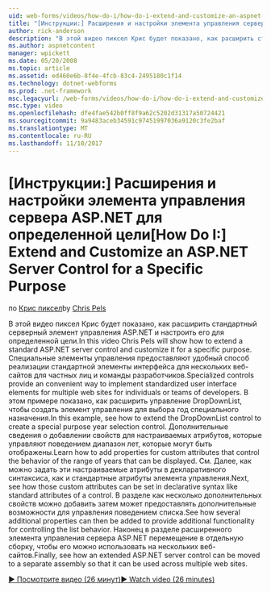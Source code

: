 ```yaml
---
uid: web-forms/videos/how-do-i/how-do-i-extend-and-customize-an-aspnet-server-control-for-a-specific-purpose
title: "[Инструкции:] Расширения и настройки элемента управления сервера ASP.NET для определенной цели | Документы Microsoft"
author: rick-anderson
description: "В этой видео пиксел Крис будет показано, как расширить стандартный серверный элемент управления ASP.NET и настроить его для определенной цели. Специальные элементы управления предоставляют c..."
ms.author: aspnetcontent
manager: wpickett
ms.date: 05/20/2008
ms.topic: article
ms.assetid: ed460e6b-8f4e-4fcb-83c4-2495180c1f14
ms.technology: dotnet-webforms
ms.prod: .net-framework
msc.legacyurl: /web-forms/videos/how-do-i/how-do-i-extend-and-customize-an-aspnet-server-control-for-a-specific-purpose
msc.type: video
ms.openlocfilehash: dfe4fae542b0ff8f9a62c5202d31317a50724421
ms.sourcegitcommit: 9a9483aceb34591c97451997036a9120c3fe2baf
ms.translationtype: MT
ms.contentlocale: ru-RU
ms.lasthandoff: 11/10/2017
---
```

<a name="how-do-i-extend-and-customize-an-aspnet-server-control-for-a-specific-purpose"></a><span data-ttu-id="7066f-104">[Инструкции:] Расширения и настройки элемента управления сервера ASP.NET для определенной цели</span><span class="sxs-lookup"><span data-stu-id="7066f-104">[How Do I:] Extend and Customize an ASP.NET Server Control for a Specific Purpose</span></span>
====================
<span data-ttu-id="7066f-105">по [Крис пиксел](https://twitter.com/chrispels)</span><span class="sxs-lookup"><span data-stu-id="7066f-105">by [Chris Pels](https://twitter.com/chrispels)</span></span>

<span data-ttu-id="7066f-106">В этой видео пиксел Крис будет показано, как расширить стандартный серверный элемент управления ASP.NET и настроить его для определенной цели.</span><span class="sxs-lookup"><span data-stu-id="7066f-106">In this video Chris Pels will show how to extend a standard ASP.NET server control and customize it for a specific purpose.</span></span> <span data-ttu-id="7066f-107">Специальные элементы управления предоставляют удобный способ реализации стандартной элементы интерфейса для нескольких веб-сайтов для частных лиц и команды разработчиков.</span><span class="sxs-lookup"><span data-stu-id="7066f-107">Specialized controls provide an convenient way to implement standardized user interface elements for multiple web sites for individuals or teams of developers.</span></span> <span data-ttu-id="7066f-108">В этом примере показано, как расширить управление DropDownList, чтобы создать элемент управления для выбора год специального назначения.</span><span class="sxs-lookup"><span data-stu-id="7066f-108">In this example, see how to extend the DropDownList control to create a special purpose year selection control.</span></span> <span data-ttu-id="7066f-109">Дополнительные сведения о добавлении свойств для настраиваемых атрибутов, которые управляют поведением диапазон лет, которые могут быть отображены.</span><span class="sxs-lookup"><span data-stu-id="7066f-109">Learn how to add properties for custom attributes that control the behavior of the range of years that can be displayed.</span></span> <span data-ttu-id="7066f-110">См. Далее, как можно задать эти настраиваемые атрибуты в декларативного синтаксиса, как и стандартные атрибуты элемента управления.</span><span class="sxs-lookup"><span data-stu-id="7066f-110">Next, see how those custom attributes can be set in declarative syntax like standard attributes of a control.</span></span> <span data-ttu-id="7066f-111">В разделе как несколько дополнительных свойств можно добавить затем может предоставлять дополнительные возможности для управления поведением списка.</span><span class="sxs-lookup"><span data-stu-id="7066f-111">See how several additional properties can then be added to provide additional functionality for controlling the list behavior.</span></span> <span data-ttu-id="7066f-112">Наконец в разделе расширенного элемента управления сервера ASP.NET перемещение в отдельную сборку, чтобы его можно использовать на нескольких веб-сайтов.</span><span class="sxs-lookup"><span data-stu-id="7066f-112">Finally, see how an extended ASP.NET server control can be moved to a separate assembly so that it can be used across multiple web sites.</span></span>

[<span data-ttu-id="7066f-113">&#9654; Посмотрите видео (26 минут)</span><span class="sxs-lookup"><span data-stu-id="7066f-113">&#9654; Watch video (26 minutes)</span></span>](https://channel9.msdn.com/Blogs/ASP-NET-Site-Videos/how-do-i-extend-and-customize-an-aspnet-server-control-for-a-specific-purpose)
